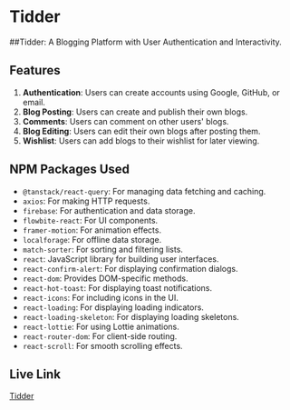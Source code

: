 # Tidder

##Tidder: A Blogging Platform with User Authentication and Interactivity.

## Features
1. **Authentication**: Users can create accounts using Google, GitHub, or email.
2. **Blog Posting**: Users can create and publish their own blogs.
3. **Comments**: Users can comment on other users' blogs.
4. **Blog Editing**: Users can edit their own blogs after posting them.
5. **Wishlist**: Users can add blogs to their wishlist for later viewing.

## NPM Packages Used
- `@tanstack/react-query`: For managing data fetching and caching.
- `axios`: For making HTTP requests.
- `firebase`: For authentication and data storage.
- `flowbite-react`: For UI components.
- `framer-motion`: For animation effects.
- `localforage`: For offline data storage.
- `match-sorter`: For sorting and filtering lists.
- `react`: JavaScript library for building user interfaces.
- `react-confirm-alert`: For displaying confirmation dialogs.
- `react-dom`: Provides DOM-specific methods.
- `react-hot-toast`: For displaying toast notifications.
- `react-icons`: For including icons in the UI.
- `react-loading`: For displaying loading indicators.
- `react-loading-skeleton`: For displaying loading skeletons.
- `react-lottie`: For using Lottie animations.
- `react-router-dom`: For client-side routing.
- `react-scroll`: For smooth scrolling effects.

## Live Link
[Tidder](https://tidder-49cf8.web.app/)

